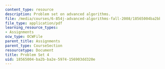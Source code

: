 ```yaml
---
content_type: resource
description: Problem set on advanced algorithms.
file: /media/courses/6-854j-advanced-algorithms-fall-2008/18565004ba2bba2e5974156903dd320e_ps4.pdf
file_type: application/pdf
learning_resource_types:
- Assignments
ocw_type: OCWFile
parent_title: Assignments
parent_type: CourseSection
resourcetype: Document
title: Problem Set 4
uid: 18565004-ba2b-ba2e-5974-156903dd320e
---
```

